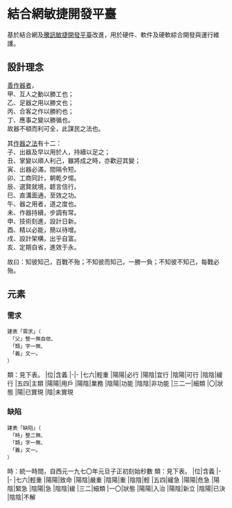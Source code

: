 # 結合網敏捷開發平臺
基於結合網及[騰訊敏捷開發平臺](https://www.tapd.cn/)改進，用於硬件、軟件及硬軟綜合開發與運行維護。
## 設計理念
[善作器者](https://agilemanifesto.org/iso/zhcht/manifesto.html)，\
甲、互人之動以勝工也；\
乙、足器之用以勝文也；\
丙、合客之作以勝約也；\
丁、應事之變以勝循也。\
故器不頓而利可全，此謀民之法也。

其[作器之法](https://agilemanifesto.org/iso/zhcht/principles.html)有十二： \
子、出器及早以用於人，持續以足之；\
丑、掌變以順人利己，雖將成之時，亦歡迎其變；\
寅、出器必滿，間隔令短。\
卯、工商同計，朝乾夕惕。\
辰、選賢就境，聼言信行。\
巳、直溝面通，至效之功。\
午、器之用者，道之度也。\
未、作器持續，步調有常。\
申、技術刻進，設計日新。\
酉、精以必能，簡以待增。\
戌、設計架構，出乎自富。\
亥、定期自省，進效于永。

故曰：知彼知己，百戰不殆；不知彼而知己，一勝一負；不知彼不知己，每戰必殆。
## 元素
### 需求
```
建表「需求」（
　「父」整一無自依、
　「類」字一無、
　「義」文一。
）
```
類：見下表。
|位|含義
|-|-
|七六|輕重
|陽陽|必行
|陽陰|宜行
|陰陽|可行
|陰陰|緩行
|五四|主類
|陽陽|用戶
|陽陰|業務
|陰陽|功能
|陰陰|非功能
|三二一|細類
|〇|狀態
|陽|已實現
|陰|未實現

### 缺陷
```
建表「缺陷」（
　「時」整二無、
　「類」字一無、
　「義」文一。
）
```
時：統一時間，自西元一九七〇年元旦子正初刻始秒數
類：見下表。
|位|含義
|-|-
|七六|輕重
|陽陽|致命
|陽陰|嚴重
|陰陽|重
|陰陰|輕
|五四|緩急
|陽陽|危急
|陽陰|緊急
|陰陽|急
|陰陰|緩
|三二|細類
|一〇|狀態
|陽陽|入治
|陽陰|新立
|陰陽|已決
|陰陰|不解
